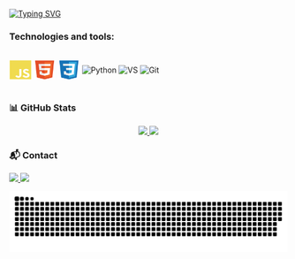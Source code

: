 [![Typing SVG](https://readme-typing-svg.demolab.com?font=Fira+Code&pause=1000&color=6793F7&width=435&lines=Hi%2C+everyone!+I'm+Gabriel+.;Welcome+to+my+Github+profile!+)](https://git.io/typing-svg)

### Technologies and tools:

<div style="display: inline_block"><br>
  <img align="center" alt="Js" height="35" width="40" src="https://raw.githubusercontent.com/devicons/devicon/master/icons/javascript/javascript-plain.svg">
  <img align="center" alt="HTML" height="35" width="40" src="https://raw.githubusercontent.com/devicons/devicon/master/icons/html5/html5-original.svg">
  <img align="center" alt="CSS" height="35" width="40" src="https://raw.githubusercontent.com/devicons/devicon/master/icons/css3/css3-original.svg"> 
  <img align="center" alt="Python" height="35" width="40" src="https://cdn.jsdelivr.net/gh/devicons/devicon/icons/python/python-original.svg">
  <img align="center" alt="VS" height="35" width="40" src="https://cdn.jsdelivr.net/gh/devicons/devicon/icons/vscode/vscode-original.svg">
  <img align="center" alt="Git" height="35" width="40" src="https://cdn.jsdelivr.net/gh/devicons/devicon/icons/git/git-original.svg">
</div><br>

### 📊 GitHub Stats

<div align="center">
  <a href="https://github.com/Gabriel-Ctrll">
    <img height="195px" src="https://github-readme-stats.vercel.app/api?username=Gabriel-Ctrll&show_icons=true&theme=tokyonight&count_private=true&include_all_commits=true"/>
    <img height="195px" src="https://github-readme-stats.vercel.app/api/top-langs/?username=Gabriel-Ctrll&layout=compact&langs_count=7&theme=tokyonight"/>
  </a>
</div>

### 📬 Contact

<div> 
  <a href="https://www.linkedin.com/in/gabriel-araujo-5956a41b0/" target="_blank">
    <img src="https://img.shields.io/badge/-LinkedIn-%230077B5?style=for-the-badge&logo=linkedin&logoColor=white">
  </a> 
  <a href="araujo.gabrielsilva2@gmail.com">
    <img src="https://img.shields.io/badge/-Gmail-%23333?style=for-the-badge&logo=gmail&logoColor=white">
  </a>
</div>

![Snake animation](https://raw.githubusercontent.com/Gabriel-Ctrll/Gabriel-Ctrll/output/github-contribution-grid-snake.svg)
